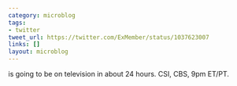 ```yaml
---
category: microblog
tags:
- twitter
tweet_url: https://twitter.com/ExMember/status/1037623007
links: []
layout: microblog
---
```

is going to be on television in about 24 hours. CSI, CBS, 9pm ET/PT.
